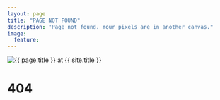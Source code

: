 ```yaml
---
layout: page
title: "PAGE NOT FOUND"
description: "Page not found. Your pixels are in another canvas."
image:
  feature: 
---  
```

<img src="{{ site.url }}/images/hmfaysal-404.jpg" alt="{{ page.title }} at {{ site.title }}">

<div class="text-center">
	<h1>404</h1>
</div>
